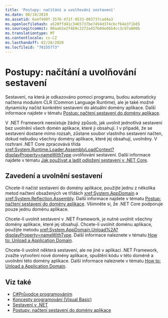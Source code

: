 ```yaml
---
title: 'Postupy: načítání a uvolňování sestavení'
ms.date: 08/19/2019
ms.assetid: 6a4f490f-3576-471f-9533-003737cad4a3
ms.openlocfilehash: a520ffd41c3465737be7494d374cbcf64e3f1b85
ms.sourcegitcommit: 00aa62e2f469c2272a457b04e66b4cc3c97a800b
ms.translationtype: MT
ms.contentlocale: cs-CZ
ms.lasthandoff: 02/28/2020
ms.locfileid: "78155773"
---
```

# <a name="how-to-load-and-unload-assemblies"></a>Postupy: načítání a uvolňování sestavení
Sestavení, na která je odkazováno pomocí programu, budou automaticky načtena modulem CLR (Common Language Runtime), ale je také možné dynamicky načíst konkrétní sestavení do aktuální domény aplikace. Další informace najdete v tématu [Postup: načtení sestavení do domény aplikace](../../framework/app-domains/how-to-load-assemblies-into-an-application-domain.md).

V .NET Framework neexistuje žádný způsob, jak uvolnit jednotlivá sestavení bez uvolnění všech domén aplikace, které ji obsahují. I v případě, že se sestavení dostane mimo rozsah, zůstane soubor vlastního sestavení načten, dokud nebudou všechny domény aplikace, které jej obsahují, uvolněny. V rozhraní .NET Core zpracovává třída <xref:System.Runtime.Loader.AssemblyLoadContext?displayProperty=nameWithType> uvolňování sestavení. Další informace najdete v tématu [Jak používat a ladit odložení sestavení v .NET Core](unloadability.md).

## <a name="load-and-unload-assemblies"></a>Zavedení a uvolnění sestavení

Chcete-li načíst sestavení do domény aplikace, použijte jednu z několika metod načtení obsažených ve třídách <xref:System.AppDomain> a <xref:System.Reflection.Assembly>. Další informace najdete v tématu [Postup: načtení sestavení do domény aplikace](../../framework/app-domains/how-to-load-assemblies-into-an-application-domain.md). Všimněte si, že .NET Core podporuje pouze jednu doménu aplikace.

Chcete-li uvolnit sestavení v .NET Framework, je nutné uvolnit všechny domény aplikace, které jej obsahují. Chcete-li uvolnit doménu aplikace, použijte metodu <xref:System.AppDomain.Unload%2A?displayProperty=nameWithType>. Další informace naleznete v tématu [How to: Unload a Application Domain](../../framework/app-domains/how-to-unload-an-application-domain.md).

Chcete-li uvolnit některá sestavení, ale ne jiné v aplikaci .NET Framework, zvažte vytvoření nové domény aplikace, spuštění kódu v této doméně a uvolnění této domény aplikace. Další informace naleznete v tématu [How to: Unload a Application Domain](../../framework/app-domains/how-to-unload-an-application-domain.md).  

## <a name="see-also"></a>Viz také

- [C#Průvodce programováním](../../csharp/programming-guide/index.md)
- [Koncepty programování (Visual Basic)](../../visual-basic/programming-guide/concepts/index.md)
- [Sestavení v .NET](index.md)
- [Postupy: načtení sestavení do domény aplikace](../../framework/app-domains/how-to-load-assemblies-into-an-application-domain.md)
